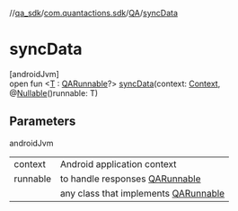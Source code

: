 //[qa_sdk](../../../index.md)/[com.quantactions.sdk](../index.md)/[QA](index.md)/[syncData](sync-data.md)

# syncData

[androidJvm]\
open fun <[T](sync-data.md) : [QARunnable](../-q-a-runnable/index.md)?> [syncData](sync-data.md)(context: [Context](https://developer.android.com/reference/kotlin/android/content/Context.html), @[Nullable](https://developer.android.com/reference/kotlin/androidx/annotation/Nullable.html)()runnable: T)

## Parameters

androidJvm

| | |
|---|---|
| context | Android application context |
| runnable | to handle responses [QARunnable](../-q-a-runnable/index.md) |
| <T> | any class that implements [QARunnable](../-q-a-runnable/index.md) |
